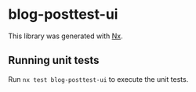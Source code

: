 # blog-posttest-ui

This library was generated with [Nx](https://nx.dev).

## Running unit tests

Run `nx test blog-posttest-ui` to execute the unit tests.
